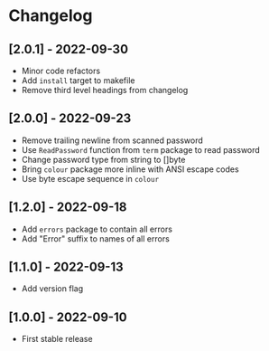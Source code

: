 # Changelog

## [2.0.1] - 2022-09-30

- Minor code refactors
- Add `install` target to makefile
- Remove third level headings from changelog

## [2.0.0] - 2022-09-23

- Remove trailing newline from scanned password
- Use `ReadPassword` function from `term` package to read password
- Change password type from string to []byte
- Bring `colour` package more inline with ANSI escape codes
- Use byte escape sequence in `colour`

## [1.2.0] - 2022-09-18

- Add `errors` package to contain all errors
- Add "Error" suffix to names of all errors

## [1.1.0] - 2022-09-13

- Add version flag

## [1.0.0] - 2022-09-10

- First stable release
